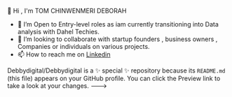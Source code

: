  👋  Hi , I'm TOM CHINWENMERI DEBORAH
- 👀 I’m Open to Entry-level roles as iam currently transitioning into Data analysis with Dahel Techies.
- 💞️ I’m looking to collaborate with startup founders , business owners , Companies or individuals on various projects.
- 📫 How to reach me on [Linkedin](https://www.linkedin.com/in/tom-chinwenmeri-395860289?utm_source=share&utm_campaign=share_via&utm_content=profile&utm_medium=android_app)
  


Debbydigital/Debbydigital is a ✨ special ✨ repository because its `README.md` (this file) appears on your GitHub profile.
You can click the Preview link to take a look at your changes.
--->
